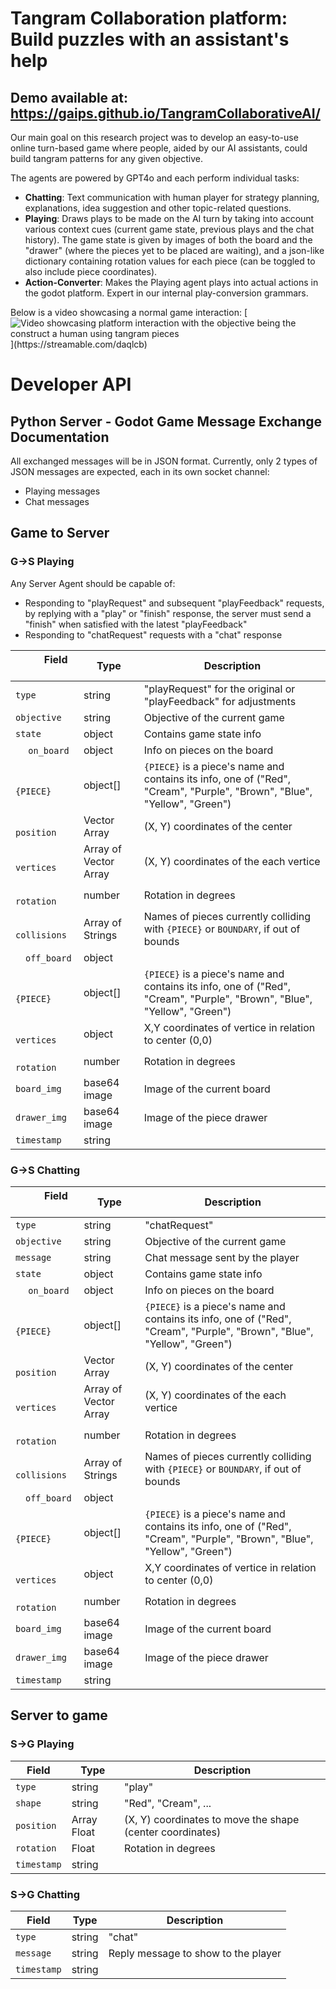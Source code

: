 # Tangram Collaboration platform: Build puzzles with an assistant's help

## Demo available at: https://gaips.github.io/TangramCollaborativeAI/

Our main goal on this research project was to develop an easy-to-use online turn-based game where people, aided by our AI assistants, could build tangram patterns for any given objective.

The agents are powered by GPT4o and each perform individual tasks:

- **Chatting**: Text communication with human player for strategy planning, explanations, idea suggestion and other topic-related questions.
- **Playing**: Draws plays to be made on the AI turn by taking into account various context cues (current game state, previous plays and the chat history). The game state is given by images of both the board and the "drawer" (where the pieces yet to be placed are waiting), and a json-like dictionary containing rotation values for each piece (can be toggled to also include piece coordinates).
- **Action-Converter**: Makes the Playing agent plays into actual actions in the godot platform. Expert in our internal play-conversion grammars.

Below is a video showcasing a normal game interaction:
[![Video showcasing platform interaction with the objective being the construct a human using tangram pieces](https://cdn-cf-east.streamable.com/image/daqlcb.jpg?Expires=1730069848460&Key-Pair-Id=APKAIEYUVEN4EVB2OKEQ&Signature=Nd60v6~XwzHorozDT0GRwM6wrxfaWcGnerdxlYUxzDITM-bKcUI23qZjNqZpFdomumjVyt72JCL0tmlem6PPQREm-Y0apVoOS0rp1FidTGpZdZxT3tDhISUrcwOKxOxYLxIIIPd4otaOBdHWAXCax58GIjABem9bxU-1Jdjdbg4bpvcmDJzz948l6Ahh2k2RK3PVykvw3Ww15t5wxMD3t033ckPje2WR3Dse7UOAI2lC9docWYwdFVtPVoy5UV1HFyA~jtIlRPEME69pcgNRaVWqDa8HGuVzU2MQybQM0L~tA2HWOd1VsCpwU61mKRY9p3f8hV2kj8WqxpAnGkVKDQ__)](https://streamable.com/daqlcb)

# Developer API

## Python Server - Godot Game Message Exchange Documentation

All exchanged messages will be in JSON format.
Currently, only 2 types of JSON messages are expected, each in its own socket channel:

- Playing messages
- Chat messages

## Game to Server

### G->S Playing
Any Server Agent should be capable of:
 - Responding to "playRequest" and subsequent "playFeedback" requests, by replying with a "play" or "finish" response, the server must send a "finish" when satisfied with the latest "playFeedback"
 - Responding to "chatRequest" requests with a "chat" response

| &emsp;&emsp; Field  &emsp;&emsp;     | Type   | Description |
|------------|--------|-------------|
| `type`     | string | "playRequest" for the original or "playFeedback" for adjustments|
| `objective`     | string          | Objective of the current game |
| `state` | object         | Contains game state info |
| &emsp; `on_board`    | object          | Info on pieces on the board |
| &emsp;&emsp; `{PIECE}`   | object[]        | `{PIECE}` is a piece's name and contains its info, one of ("Red", "Cream", "Purple", "Brown", "Blue", "Yellow", "Green") |
| &emsp;&emsp;&emsp; `position` | Vector Array         | (X, Y) coordinates of the center |
| &emsp;&emsp;&emsp; `vertices` | Array of Vector Array       | (X, Y) coordinates of the each vertice |
| &emsp;&emsp;&emsp; `rotation` | number         | Rotation in degrees |
| &emsp;&emsp;&emsp; `collisions` | Array of Strings        | Names of pieces currently colliding with `{PIECE}` or `BOUNDARY`, if out of bounds |
| &emsp;`off_board`   | object          |
| &emsp;&emsp; `{PIECE}`   | object[]        | `{PIECE}` is a piece's name and contains its info, one of ("Red", "Cream", "Purple", "Brown", "Blue", "Yellow", "Green")|
| &emsp;&emsp;&emsp; `vertices` | object       | X,Y coordinates of vertice in relation to center (0,0) |
| &emsp;&emsp;&emsp; `rotation` | number         | Rotation in degrees |
| `board_img`     | base64 image    | Image of the current board |
| `drawer_img`    | base64 image    | Image of the piece drawer |
| `timestamp`     | string          | |

### G->S Chatting

| &emsp;&emsp; Field &emsp;&emsp;     | Type   | Description |
|------------|--------|-------------|
| `type`     | string | "chatRequest"|
| `objective`     | string          | Objective of the current game |
| `message` | string | Chat message sent by the player |
| `state` | object         | Contains game state info |
| &emsp; `on_board`    | object          | Info on pieces on the board |
| &emsp;&emsp; `{PIECE}`   | object[]        | `{PIECE}` is a piece's name and contains its info, one of ("Red", "Cream", "Purple", "Brown", "Blue", "Yellow", "Green") |
| &emsp;&emsp;&emsp; `position` | Vector Array         | (X, Y) coordinates of the center |
| &emsp;&emsp;&emsp; `vertices` | Array of Vector Array       | (X, Y) coordinates of the each vertice |
| &emsp;&emsp;&emsp; `rotation` | number         | Rotation in degrees |
| &emsp;&emsp;&emsp; `collisions` | Array of Strings        | Names of pieces currently colliding with `{PIECE}` or `BOUNDARY`, if out of bounds |
| &emsp;`off_board`   | object          |
| &emsp;&emsp; `{PIECE}`   | object[]        | `{PIECE}` is a piece's name and contains its info, one of ("Red", "Cream", "Purple", "Brown", "Blue", "Yellow", "Green") |
| &emsp;&emsp;&emsp; `vertices` | object       | X,Y coordinates of vertice in relation to center (0,0) |
| &emsp;&emsp;&emsp; `rotation` | number         | Rotation in degrees |
| `board_img`     | base64 image    | Image of the current board |
| `drawer_img`    | base64 image    | Image of the piece drawer |
| `timestamp`     | string          | |

## Server to game

### S->G Playing

| Field       | Type   | Description |
|------------|--------|-------------|
| `type`     | string | "play"|
| `shape`    | string | "Red", "Cream", ... |
| `position` | Array Float | (X, Y) coordinates to move the shape (center coordinates) |
| `rotation` | Float | Rotation in degrees |
| `timestamp`     | string          ||

### S->G Chatting

| Field       | Type   | Description |
|------------|--------|-------------|
| `type`     | string | "chat"|
| `message`  | string | Reply message to show to the player|
| `timestamp`     | string          ||
